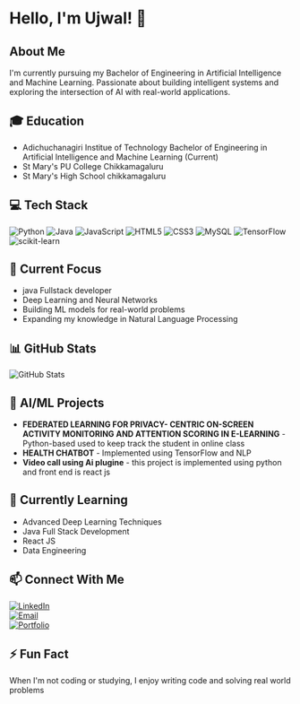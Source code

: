 

# Hello, I'm Ujwal! 👋

## About Me
I'm currently pursuing my Bachelor of Engineering in Artificial Intelligence and Machine Learning. Passionate about building intelligent systems and exploring the intersection of AI with real-world applications.

## 🎓 Education
- Adichuchanagiri Institue of Technology Bachelor of Engineering in Artificial Intelligence and Machine Learning (Current)
- St Mary's PU College Chikkamagaluru 
- St Mary's High School chikkamagaluru

## 💻 Tech Stack
![Python](https://img.shields.io/badge/-Python-3776AB?style=flat-square&logo=python&logoColor=white)
![Java](https://img.shields.io/badge/-Java-007396?style=flat-square&logo=java&logoColor=white)
![JavaScript](https://img.shields.io/badge/-JavaScript-F7DF1E?style=flat-square&logo=javascript&logoColor=black)
![HTML5](https://img.shields.io/badge/-HTML5-E34F26?style=flat-square&logo=html5&logoColor=white)
![CSS3](https://img.shields.io/badge/-CSS3-1572B6?style=flat-square&logo=css3&logoColor=white)
![MySQL](https://img.shields.io/badge/-MySQL-4479A1?style=flat-square&logo=mysql&logoColor=white)
![TensorFlow](https://img.shields.io/badge/-TensorFlow-FF6F00?style=flat-square&logo=tensorflow&logoColor=white)
![scikit-learn](https://img.shields.io/badge/-scikit%20learn-F7931E?style=flat-square&logo=scikit-learn&logoColor=white)

## 🔭 Current Focus
- java Fullstack developer
- Deep Learning and Neural Networks
- Building ML models for real-world problems
- Expanding my knowledge in Natural Language Processing

## 📊 GitHub Stats
<img src="https://github-readme-stats.vercel.app/api?username=ujwal&show_icons=true&theme=radical" alt="GitHub Stats" />

## 🧠 AI/ML Projects
- **FEDERATED LEARNING FOR PRIVACY- CENTRIC ON-SCREEN ACTIVITY MONITORING AND ATTENTION SCORING IN E-LEARNING** -  Python-based used to keep track the student in online class
- **HEALTH CHATBOT** - Implemented using TensorFlow and NLP 
- **Video call using Ai plugine** - this project is implemented using python and front end is react js

## 🌱 Currently Learning
- Advanced Deep Learning Techniques
- Java Full Stack Development
- React JS
- Data Engineering

## 📫 Connect With Me
[![LinkedIn](https://img.shields.io/badge/-LinkedIn-0A66C2?style=flat-square&logo=linkedin&logoColor=white)](https://www.linkedin.com/in/ujwal-s-7903b1261)  
[![Email](https://img.shields.io/badge/-Email-EA4335?style=flat-square&logo=gmail&logoColor=white)](mailto:ujwals2003@gmail.com)  
[![Portfolio](https://img.shields.io/badge/-Portfolio-000000?style=flat-square&logo=react&logoColor=white)](https://github.com/topics/portfolio-website)


## ⚡ Fun Fact
When I'm not coding or studying, I enjoy writing code and solving real world problems

<!--
Profile last updated: February 2025
-->
